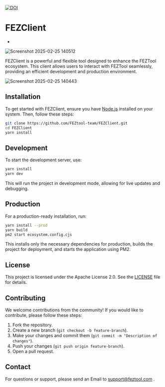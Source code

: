 [![DOI](https://zenodo.org/badge/936285754.svg)](https://doi.org/10.5281/zenodo.14923358)

# FEZClient
-
![Screenshot 2025-02-25 140512](https://github.com/user-attachments/assets/ee9d585c-d7f8-4706-b246-98825cd319a7)

FEZClient is a powerful and flexible tool designed to enhance the FEZTool ecosystem. This client allows users to interact with FEZTool seamlessly, providing an efficient development and production environment.

![Screenshot 2025-02-25 140443](https://github.com/user-attachments/assets/7e989f25-daa8-411b-9398-a1d19819c196)



## Installation

To get started with FEZClient, ensure you have [Node.js](https://nodejs.org/) installed on your system. Then, follow these steps:

```sh
git clone https://github.com/FEZtool-team/FEZClient.git
cd FEZClient
yarn install
```

## Development

To start the development server, use:

```sh
yarn install
yarn dev
```

This will run the project in development mode, allowing for live updates and debugging.

## Production

For a production-ready installation, run:

```sh
yarn install --prod
yarn build
pm2 start ecosystem.config.cjs
```

This installs only the necessary dependencies for production, builds the project for deployment, and starts the application using PM2.

## License

This project is licensed under the Apache License 2.0. See the [LICENSE](LICENSE) file for details.

## Contributing

We welcome contributions from the community! If you would like to contribute, please follow these steps:

1. Fork the repository.
2. Create a new branch (`git checkout -b feature-branch`).
3. Make your changes and commit them (`git commit -m "Description of changes"`).
4. Push your changes (`git push origin feature-branch`).
5. Open a pull request.

## Contact

For questions or support, please send an Email to support@feztool.com .
